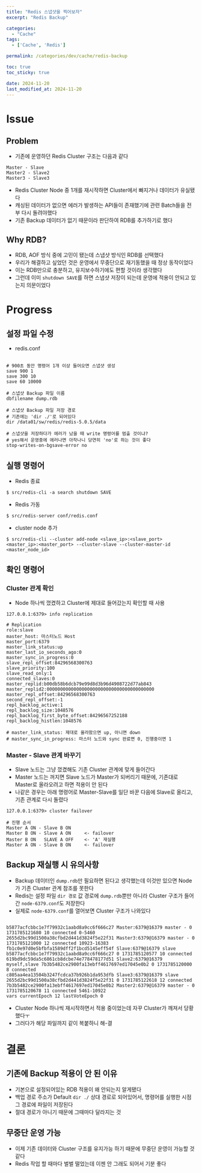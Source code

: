```yaml
---
title: "Redis 스냅샷을 찍어보자"
excerpt: "Redis Backup"

categories:
  - "Cache"
tags:
  - ['Cache', 'Redis']

permalink: /categories/dev/cache/redis-backup

toc: true
toc_sticky: true

date: 2024-11-20
last_modified_at: 2024-11-20
---
```


# Issue

## Problem

- 기존에 운영하던 Redis Cluster 구조는 다음과 같다

```shell
Master - Slave
Master2 - Slave2
Master3 - Slave3
```

- Redis Cluster Node 중 1개를 재시작하면 Cluster에서 빠지거나 데이터가 유실됐다
- 캐싱된 데이터가 없으면 에러가 발생하는 API들이 존재했기에 관련 Batch들을 전부 다시 돌려야했다
- 기존 Backup 데이터가 없기 때문이라 판단하여 RDB를 추가하기로 했다

## Why RDB?

- RDB, AOF 방식 중에 고민이 됐는데 스냅샷 방식인 RDB를 선택했다
- 우리가 해결하고 싶었던 것은 운영에서 무중단으로 재기동했을 때 정상 동작이었다
- 이는 RDB만으로 충분하고, 유지보수하기에도 편할 것이라 생각했다
- 그런데 이미 `shutdown SAVE`를 하면 스냅샷 저장이 되는데 운영에 적용이 안되고 있는지 의문이었다

# Progress

## 설정 파일 수정

- redis.conf

```shell

# 900초 동안 명령어 1개 이상 들어오면 스냅샷 생성
save 900 1
save 300 10
save 60 10000

# 스냅샷 Backup 파일 이름
dbfilename dump.rdb

# 스냅샷 Backup 파일 저장 경로
# 기존에는 'dir ./'로 되어있다
dir /data01/sw/redis/redis-5.0.5/data

# 스냅샷을 저장하다가 에러가 났을 때 write 명령어를 멈출 것이냐?
# yes해서 운영중에 에러나면 아작나니 당연히 'no'로 하는 것이 좋다
stop-writes-on-bgsave-error no
```

## 실행 명령어

- Redis 종료

```shell
$ src/redis-cli -a search shutdown SAVE
```

- Redis 가동

```shell
$ src/redis-server conf/redis.conf
```

- cluster node 추가

```shell
$ src/redis-cli --cluster add-node <slave_ip>:<slave_port> <master_ip>:<master_port> --cluster-slave --cluster-master-id <master_node_id>
```

## 확인 명령어

### Cluster 관계 확인

- Node 하나씩 껐켰하고 Cluster에 제대로 들어갔는지 확인할 때 사용

```shell
127.0.0.1:6379> info replication

# Replication
role:slave
master_host: 마스터노드 Host
master_port:6379
master_link_status:up
master_last_io_seconds_ago:0
master_sync_in_progress:0
slave_repl_offset:84296568300763
slave_priority:100
slave_read_only:1
connected_slaves:0
master_replid:b00db58b6dcb79e99d8d3b96d4908722d77ab843
master_replid2:0000000000000000000000000000000000000000
master_repl_offset:84296568300763
second_repl_offset:-1
repl_backlog_active:1
repl_backlog_size:1048576
repl_backlog_first_byte_offset:84296567252188
repl_backlog_histlen:1048576

# master_link_status: 제대로 올라왔으면 up, 아니면 down
# master_sync_in_progress: 마스터 노드와 sync 완료면 0, 진행중이면 1
```

### Master - Slave 관계 바꾸기

- Slave 노드는 그냥 껐켰해도 기존 Cluster 관계에 맞게 들어간다
- Master 노드는 꺼지면 Slave 노드가 Master가 되버리기 때문에, 기존대로 Master로 올라오려고 하면 적용이 안 된다
- 나같은 경우는 아래 명령어로 Master-Slave를 일단 바꾼 다음에 Slave로 올리고, 기존 관계로 다시 돌렸다

```shell
127.0.0.1:6379> cluster failover

# 진행 순서
Master A ON - Slave B ON
Master B ON - Slave A ON     <- failover
Master B ON   SLAVE A OFF    <- 'A' 재실행
Master A ON - Slave B ON     <- failover
```

## Backup 재실행 시 유의사항

- Backup 데이터인 `dump.rdb`만 필요하면 된다고 생각했는데 이것만 있으면 Node가 기존 Cluster 관계 참조를 못한다
- Redis는 설정 파일 `dir 경로` 값 경로에 `dump.rdb`뿐만 아니라 Cluster 구조가 들어간 `node-6379.conf`도 저장한다
- 실제로 `node-6379.conf`를 열어보면 Cluster 구조가 나와있다

```shell

b5877acfcbbc1e7f79932c1aabd8a9cc6f666c27 Master:6379@16379 master - 0 1731785121680 10 connected 0-5460
2655d2bc99d1500a38cfbd2d441d3824f5e22f31 Master3:6379@16379 master - 0 1731785121000 12 connected 10923-16383
fb1c0e97d0e5bfbfa1589dff2f1bcd5145eff54f Slave:6379@16379 slave b5877acfcbbc1e7f79932c1aabd8a9cc6f666c27 0 1731785120577 10 connected
619bd9dc59da5c6861cb8dcbe74e778478177d51 Slave2:6379@16379 myself,slave 7b3b5482ce2900fa13ebff4617697ed17045e0b2 0 1731785120000 8 connected
c805aa4ea13504b3247fcdca37b926b1da953dfb Slave3:6379@16379 slave 2655d2bc99d1500a38cfbd2d441d3824f5e22f31 0 1731785122618 12 connected
7b3b5482ce2900fa13ebff4617697ed17045e0b2 Master2:6379@16379 master - 0 1731785120678 11 connected 5461-10922
vars currentEpoch 12 lastVoteEpoch 0
```

- Cluster Node 하나씩 재시작하면서 적용 중이었는데 자꾸 Cluster가 깨져서 당황했다ㅜ
- 그러다가 해당 파일까지 같이 복붙하니 해-결

# 결론

## 기존에 Backup 적용이 안 된 이유

- 기본으로 설정되어있는 RDB 적용이 왜 안되는지 알게됐다
- 백업 경로 주소가 Default `dir ./` 상대 경로로 되어있어서, 명령어를 실행한 시점 그 경로에 파일이 저장된다
- 절대 경로가 아니기 때문에 그때마다 달라지는 것

## 무중단 운영 가능

- 이제 기존 데이터와 Cluster 구조를 유지가능 하기 때문에 무중단 운영이 가능할 것 같다
- Redis 작업 할 때마다 벌벌 떨었는데 이젠 안 그래도 되어서 기분 좋다
